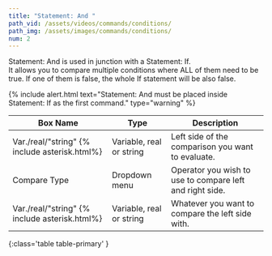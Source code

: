 ```yaml
---
title: "Statement: And "
path_vid: /assets/videos/commands/conditions/
path_img: /assets/images/commands/conditions/
num: 2
---
```


Statement: And is used in junction with a Statement: If.\
It allows you to compare multiple conditions where ALL of them need to be true. If one of them is false, the whole If statement will be also false.

{% include alert.html text="Statement: And must be placed inside Statement: If as the first command." type="warning" %}  

| Box Name | Type | Description | 
|-------|--------|--------|
| Var./real/"string" {% include asterisk.html%}| Variable, real or string	 | Left side of the comparison you want to evaluate. |
|Compare Type |	Dropdown menu |	Operator you wish to use to compare left and right side.
|Var./real/"string" {% include asterisk.html%}|	Variable, real or string|	Whatever you want to compare the left side with.
{:class='table table-primary' }










